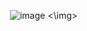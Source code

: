 <img> ![image](https://github.com/user-attachments/assets/97ba4133-2cf3-4a0e-af35-41d71e0bc3eb) <\img>
